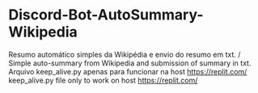 # Discord-Bot-AutoSummary-Wikipedia
Resumo automático simples da Wikipédia e envio do resumo em txt. / Simple auto-summary from Wikipedia and submission of summary in txt.
Arquivo keep_alive.py apenas para funcionar na host https://replit.com/
keep_alive.py file only to work on host https://replit.com/
